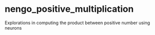 # nengo_positive_multiplication
Explorations in computing the product between positive number using neurons

